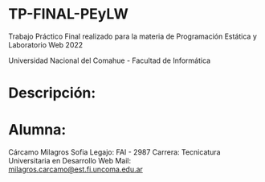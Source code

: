 # TP-FINAL-PEyLW

Trabajo Práctico Final realizado para la materia de Programación Estática y Laboratorio Web 2022

Universidad Nacional del Comahue - Facultad de Informática

# Descripción:

# Alumna:
Cárcamo Milagros Sofia
Legajo: FAI - 2987
Carrera: Tecnicatura Universitaria en Desarrollo Web
Mail: milagros.carcamo@est.fi.uncoma.edu.ar